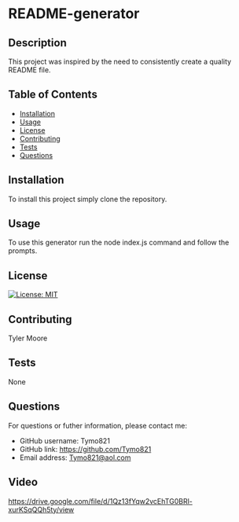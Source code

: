 
# README-generator

## Description

This project was inspired by the need to consistently create a quality README file.

## Table of Contents

- [Installation](#installation)
- [Usage](#usage)
- [License](#license)
- [Contributing](#contributing)
- [Tests](#tests)
- [Questions](#questions)

## Installation

To install this project simply clone the repository.

## Usage

To use this generator run the node index.js command and follow the prompts.

## License

[![License: MIT](https://img.shields.io/badge/License-MIT-yellow.svg)](https://opensource.org/licenses/MIT)

## Contributing

Tyler Moore

## Tests

None

## Questions

For questions or futher information, please contact me:

- GitHub username: Tymo821
- GitHub link: https://github.com/Tymo821
- Email address: Tymo821@aol.com

## Video

https://drive.google.com/file/d/1Qz13fYqw2vcEhTG0BRl-xurKSqQQh5ty/view